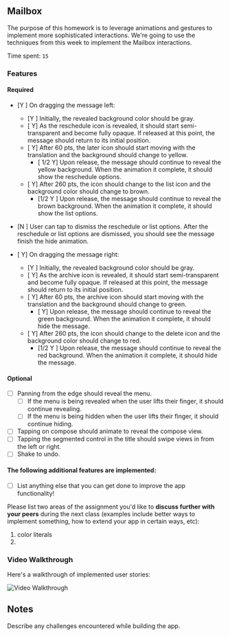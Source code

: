 ## Mailbox

The purpose of this homework is to leverage animations and gestures to implement more sophisticated interactions. We're going to use the techniques from this week to implement the Mailbox interactions.

Time spent: `15`

### Features

#### Required

- [Y ] On dragging the message left:
  - [Y ] Initially, the revealed background color should be gray.
  - [ Y] As the reschedule icon is revealed, it should start semi-transparent and become fully opaque. If released at this point, the message should return to its initial position.
  - [ Y] After 60 pts, the later icon should start moving with the translation and the background should change to yellow.
    - [ 1/2 Y] Upon release, the message should continue to reveal the yellow background. When the animation it complete, it should show the reschedule options.
  - [ Y] After 260 pts, the icon should change to the list icon and the background color should change to brown.
    - [1/2 Y ] Upon release, the message should continue to reveal the brown background. When the animation it complete, it should show the list options.

- [N ] User can tap to dismiss the reschedule or list options. After the reschedule or list options are dismissed, you should see the message finish the hide animation.
- [ Y] On dragging the message right:
  - [Y ] Initially, the revealed background color should be gray.
  - [ Y] As the archive icon is revealed, it should start semi-transparent and become fully opaque. If released at this point, the message should return to its initial position.
  - [ Y] After 60 pts, the archive icon should start moving with the translation and the background should change to green.
    - [ Y] Upon release, the message should continue to reveal the green background. When the animation it complete, it should hide the message.
  - [ Y] After 260 pts, the icon should change to the delete icon and the background color should change to red.
    - [1/2 Y ] Upon release, the message should continue to reveal the red background. When the animation it complete, it should hide the message.


#### Optional

- [ ] Panning from the edge should reveal the menu.
  - [ ] If the menu is being revealed when the user lifts their finger, it should continue revealing.
  - [ ] If the menu is being hidden when the user lifts their finger, it should continue hiding.
- [ ] Tapping on compose should animate to reveal the compose view.
- [ ] Tapping the segmented control in the title should swipe views in from the left or right.
- [ ] Shake to undo.

#### The following **additional** features are implemented:

- [ ] List anything else that you can get done to improve the app functionality!

Please list two areas of the assignment you'd like to **discuss further with your peers** during the next class (examples include better ways to implement something, how to extend your app in certain ways, etc):

1. color literals
2. 

### Video Walkthrough 

Here's a walkthrough of implemented user stories:

<img src='http://i.imgur.com/nXRewib.gif' title='Video Walkthrough' width='' alt='Video Walkthrough' />



## Notes

Describe any challenges encountered while building the app.

